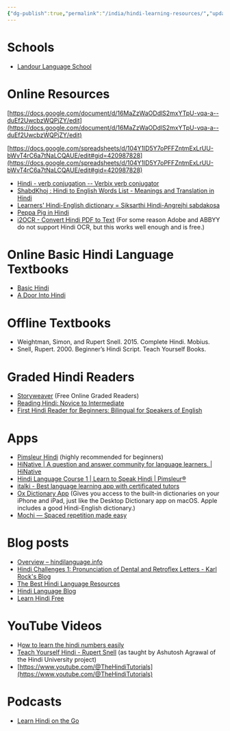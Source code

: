```yaml
---
{"dg-publish":true,"permalink":"/india/hindi-learning-resources/","updated":"2024-06-14T21:24:05.640+08:00"}
---
```


# Schools

- [Landour Language School](https://www.landourlanguageschool.com/)

# Online Resources

[https://docs.google.com/document/d/16MaZzWaODdlS2mxYTpU-vqa-a--duEf2UwcbzWQPjZY/edit](https://docs.google.com/document/d/16MaZzWaODdlS2mxYTpU-vqa-a--duEf2UwcbzWQPjZY/edit)

[https://docs.google.com/spreadsheets/d/104Y1lD5Y7oPFFZntmExLrUU-bWvT4rC6a7tNaLCQAUE/edit#gid=420987828](https://docs.google.com/spreadsheets/d/104Y1lD5Y7oPFFZntmExLrUU-bWvT4rC6a7tNaLCQAUE/edit#gid=420987828)

- [Hindi - verb conjugation -- Verbix verb conjugator](https://www.verbix.com/languages/hindi)
- [ShabdKhoj : Hindi to English Words List - Meanings and Translation in Hindi](https://dict.hinkhoj.com/hindi-to-english/)
- [Learners' Hindi-English dictionary = Siksarthi Hindi-Angrejhi sabdakosa](https://dsal.uchicago.edu/dictionaries/bahri/)
- [Peppa Pig in Hindi](https://www.youtube.com/playlist?list=PLUxgTWyVF6IDLRpxqyOWoXBzae0wFH-wl)
- [i2OCR - Convert Hindi PDF to Text](https://www.i2ocr.com/pdf-ocr-hindi) (For some reason Adobe and ABBYY do not support Hindi OCR, but this works well enough and is free.)

# Online Basic Hindi Language Textbooks

- [Basic Hindi](https://openbooks.lib.msu.edu/basichindi/)
- [A Door Into Hindi](https://taj.oasis.unc.edu/lessons.html)

# Offline Textbooks

- Weightman, Simon, and Rupert Snell. 2015. Complete Hindi. Mobius.
- Snell, Rupert. 2000. Beginner’s Hindi Script. Teach Yourself Books.

# Graded Hindi Readers
- [Storyweaver](https://storyweaver.org.in/en/stories?sort=Ratings) (Free Online Graded Readers)
- [Reading Hindi: Novice to Intermediate](https://www.google.com.tw/books/edition/Reading_Hindi_Novice_to_Intermediate/0TPNDwAAQBAJ?hl=en&gbpv=1&dq=Reading+Hindi:+Novice+to+Intermediate&printsec=frontcover)
- [First Hindi Reader for Beginners: Bilingual for Speakers of English](https://books.google.com.tw/books/about/First_Hindi_Reader_for_Beginners.html?id=eaK3swEACAAJ&redir_esc=y)

# Apps

- [Pimsleur Hindi](https://www.pimsleur.com/learn-hindi/pimsleur-hindi-level-1/9781442331556) (highly recommended for beginners)
- [HiNative | A question and answer community for language learners. | HiNative](https://hinative.com/)
- [Hindi Language Course 1 | Learn to Speak Hindi | Pimsleur®](https://www.pimsleur.com/learn-hindi/pimsleur-hindi-level-1/9781442331556)
- [italki - Best language learning app with certificated tutors](https://www.italki.com/)
- [Ox Dictionary App](https://apps.apple.com/app/id1444980567) (Gives you access to the built-in dictionaries on your iPhone and iPad, just like the Desktop Dictionary app on macOS. Apple includes a good Hindi-English dictionary.)
- [Mochi — Spaced repetition made easy](https://mochi.cards/)

# Blog posts

- [Overview – hindilanguage.info](https://hindilanguage.info/overview/)
- [Hindi Challenges 1: Pronunciation of Dental and Retroflex Letters - Karl Rock's Blog](https://blog.karlrock.com/hindi-challenges-1-pronunciation-of-dental-and-retroflex-letters/)
- [The Best Hindi Language Resources](https://languagedrops.com/resources/hindi-language-resources)
- [Hindi Language Blog](https://blogs.transparent.com/hindi/category/hindi-language/)
- [Learn Hindi Free](http://learnhindifree.blogspot.com/)

# YouTube Videos

- H[ow to learn the hindi numbers easily](https://www.youtube.com/watch?v=rVTArW1GYPk)
- [Teach Yourself Hindi - Rupert Snell](https://www.youtube.com/playlist?list=PLJWwW0Z78ljU6CEhma0HemJ9Cu0nAwqYN) (as taught by Ashutosh Agrawal of the Hindi University project)
- [https://www.youtube.com/@TheHindiTutorials](https://www.youtube.com/@TheHindiTutorials)

# Podcasts

- [Learn Hindi on the Go](https://podcasts.apple.com/us/podcast/learn-hindi-on-the-go/id1466481869)